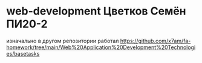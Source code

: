 # web-development Цветков Семён ПИ20-2
изначально в другом репозитории работал
https://github.com/x7am/fa-homework/tree/main/Web%20Application%20Development%20Technologies/basetasks
